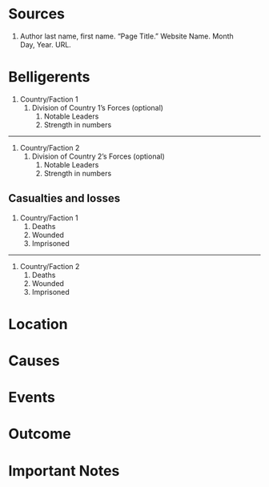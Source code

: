

# Sources 

1. Author last name, first name. “Page Title.” Website Name. Month Day, Year. URL.

# Belligerents 

1. Country/Faction 1
    1. Division of Country 1’s Forces (optional)
        1. Notable Leaders
        2. Strength in numbers

---

1. Country/Faction 2
    1. Division of Country 2’s Forces (optional)
        1. Notable Leaders
        2. Strength in numbers

## Casualties and losses 

1. Country/Faction 1
    1. Deaths
    2. Wounded
    3. Imprisoned

---

1. Country/Faction 2
    1. Deaths
    2. Wounded
    3. Imprisoned

# Location 

# Causes 

# Events 

# Outcome 

# Important Notes